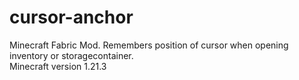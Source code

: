 # cursor-anchor
Minecraft Fabric Mod. Remembers position of cursor when opening inventory or storagecontainer.  
Minecraft version 1.21.3
